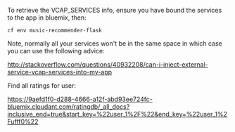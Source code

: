 To retrieve the VCAP_SERVICES info, ensure you have bound the services to the app in bluemix, then:

```
cf env music-recommender-flask
```

Note, normally all your services won't be in the same space in which case you can use the following advice:

http://stackoverflow.com/questions/40932208/can-i-inject-external-service-vcap-services-into-my-app


Find all ratings for user:

https://9aefd1f0-d288-4666-a12f-abd93ee724fc-bluemix.cloudant.com/ratingdb/_all_docs?inclusive_end=true&start_key=%22user_1%2F%22&end_key=%22user_1%2Fufff0%22
